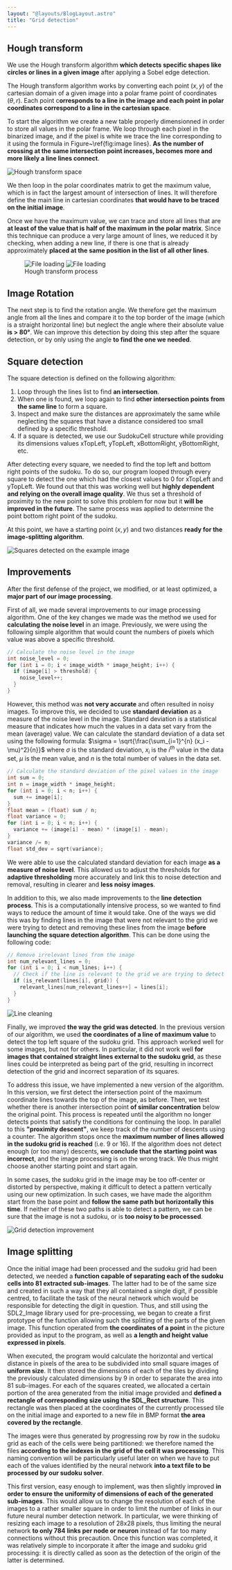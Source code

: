 ```yaml
---
layout: "@layouts/BlogLayout.astro"
title: "Grid detection"
---
```


## Hough transform

We use the Hough transform algorithm **which detects specific shapes like circles or lines in a given image** after applying a Sobel edge detection.

The Hough transform algorithm works by converting each point $(x,y)$ of the cartesian domain of a given image into a polar frame point of coordinates $(\theta, r)$. Each point c**orresponds to a line in the image and each point in polar coordinates correspond to a line in the cartesian space**.

To start the algorithm we create a new table properly dimensionned in order to store all values in the polar frame. We loop through each pixel in the binarized image, and if the pixel is white we trace the line corresponding to it using the formula in Figure~\ref{fig:image lines}. **As the number of crossing at the same intersection point increases, becomes more and more likely a line lines connect**.

![Hough transform space](/assets/image-processing/hough.png)

We then loop in the polar coordinates matrix to get the maximum value, which is in fact the largest amount of intersection of lines. It will therefore define the main line in cartesian coordinates **that would have to be traced on the initial image**.

Once we have the maximum value, we can trace and store all lines that are **at least of the value that is half of the maximum in the polar matrix**. Since this technique can produce a very large amount of lines, we reduced it by checking, when adding a new line, if there is one that is already approximately **placed at the same position in the list of all other lines**.

<figure>
  <div class="grid md:grid-cols-2 items-center gap-8">
    <img src="/assets/image-processing/accumulator.jpg" alt="File loading">
    <img src="/assets/image-processing/6-lines.jpg" alt="File loading">
  </div>
  <figcaption>Hough transform process</figcaption>
</figure>

## Image Rotation

The next step is to find the rotation angle. We therefore get the maximum angle from all the lines and compare it to the top border of the image (which is a straight horizontal line) but neglect the angle where their absolute value **is > 80°**. We can improve this detection by doing this step after the square detection, or by only using the angle **to find the one we needed**.

## Square detection

The square detection is defined on the following algorithm:

1. Loop through the lines list to find **an intersection**.
2. When one is found, we loop again to find **other intersection points** **from the same line** to form a square.
3. Inspect and make sure the distances are approximately the same while neglecting the squares that have a distance considered too small defined by a specific threshold.
4. If a square is detected, we use our SudokuCell structure while providing its dimensions values xTopLeft, yTopLeft, xBottomRight, yBottomRight, etc.

After detecting every square, we needed to find the top left and bottom right points of the sudoku. To do so, our program looped through every square to detect the one which had the closest values to 0 for xTopLeft and yTopLeft. We found out that this was working well but **highly dependent and relying on the overall image quality**. We thus set a threshold of proximity to the new point to solve this problem for now but it **will be improved in the future**. The same process was applied to determine the point bottom right point of the sudoku.

At this point, we have a starting point $(x,y)$ and two distances **ready for the image-splitting algorithm**.

![Squares detected on the example image](/assets/image-processing/9-draw_squares.jpg)

## Improvements

After the first defense of the project, we modified, or at least optimized, a **major part of our image processing**.

First of all, we made several improvements to our image processing algorithm. One of the key changes we made was the method we used for **calculating the noise level** in an image. Previously, we were using the following simple algorithm that would count the numbers of pixels which value was above a specific threshold.

```c
// Calculate the noise level in the image
int noise_level = 0;
for (int i = 0; i < image_width * image_height; i++) {
  if (image[i] > threshold) {
    noise_level++;
  }
}
```

However, this method was **not very accurate** and often resulted in noisy images. To improve this, we decided to use **standard deviation** as a measure of the noise level in the image. Standard deviation is a statistical measure that indicates how much the values in a data set vary from the mean (average) value. We can calculate the standard deviation of a data set using the following formula: $\sigma = \sqrt{\frac{\sum_{i=1}^{n} (x_i - \mu)^2}{n}}$ where $\sigma$ is the standard deviation, $x_i$ is the $i^{th}$ value in the data set, $\mu$ is the mean value, and $n$ is the total number of values in the data set.

```c
// Calculate the standard deviation of the pixel values in the image
int sum = 0;
int n = image_width * image_height;
for (int i = 0; i < n; i++) {
  sum += image[i];
}
float mean = (float) sum / n;
float variance = 0;
for (int i = 0; i < n; i++) {
  variance += (image[i] - mean) * (image[i] - mean);
}
variance /= n;
float std_dev = sqrt(variance);
```

We were able to use the calculated standard deviation for each image **as a measure of noise level**. This allowed us to adjust the thresholds for **adaptive thresholding** more accurately and link this to noise detection and removal, resulting in clearer and **less noisy images**.

In addition to this, we also made improvements to the **line detection process**. This is a computationally intensive process, so we wanted to find ways to reduce the amount of time it would take. One of the ways we did this was by finding lines in the image that were not relevant to the grid we were trying to detect and removing these lines from the image **before launching the square detection algorithm**. This can be done using the following code:

```c
// Remove irrelevant lines from the image
int num_relevant_lines = 0;
for (int i = 0; i < num_lines; i++) {
  // Check if the line is relevant to the grid we are trying to detect
  if (is_relevant(lines[i], grid)) {
    relevant_lines[num_relevant_lines++] = lines[i];
  }
}
```

![Line cleaning](/assets/image-processing/draw-lines.jpg)

Finally, we improved **the way the grid was detected**. In the previous version of our algorithm, we used **the coordinates of a line of maximum value** to detect the top left square of the sudoku grid. This approach worked well for some images, but not for others. In particular, it did not work well **for images that contained straight lines external to the sudoku grid**, as these lines could be interpreted as being part of the grid, resulting in incorrect detection of the grid and incorrect separation of its squares.

To address this issue, we have implemented a new version of the algorithm. In this version, we first detect the intersection point of the maximum coordinate lines towards the top of the image, as before. Then, we test whether there is another intersection point **of similar concentration** below the original point. This process is repeated until the algorithm no longer detects points that satisfy the conditions for continuing the loop. In parallel to this **"proximity descent"**, we keep track of the number of descents using a counter. The algorithm stops once the **maximum number of lines allowed in the sudoku grid is reached** (i.e. 9 or 16). If the algorithm does not detect enough (or too many) descents, **we conclude that the starting point was incorrect**, and the image processing is on the wrong track. We thus might choose another starting point and start again.

In some cases, the sudoku grid in the image may be too off-center or distorted by perspective, making it difficult to detect a pattern vertically using our new optimization. In such cases, we have made the algorithm start from the base point and **follow the same path but horizontally this time**. If neither of these two paths is able to detect a pattern, we can be sure that the image is not a sudoku, or is **too noisy to be processed**.

![Grid detection improvement](/assets/image-processing/10-draw_sudoku.jpg)

## Image splitting

Once the initial image had been processed and the sudoku grid had been detected, we needed a **function capable of separating each of the sudoku cells into 81 extracted sub-images**. The latter had to be of the same size and created in such a way that they all contained a single digit, if possible centred, to facilitate the task of the neural network which would be responsible for detecting the digit in question. Thus, and still using the SDL2_Image library used for pre-processing, we began to create a first prototype of the function allowing such the splitting of the parts of the given image. This function operated from **the coordinates of a point** in the picture provided as input to the program, as well as **a length and height value expressed in pixels**.

When executed, the program would calculate the horizontal and vertical distance in pixels of the area to be subdivided into small square images of **uniform size**. It then stored the dimensions of each of the tiles by dividing the previously calculated dimensions by 9 in order to separate the area into 81 sub-images. For each of the squares created, we allocated a certain portion of the area generated from the initial image provided and **defined a rectangle of corresponding size using the SDL_Rect structure**. This rectangle was then placed at the coordinates of the currently processed tile on the initial image and exported to a new file in BMP format **the area covered by the rectangle**.

The images were thus generated by progressing row by row in the sudoku grid as each of the cells were being partitioned: we therefore named the files **according to the indexes in the grid of the cell it was processing**. This naming convention will be particularly useful later on when we have to put each of the values identified by the neural network **into a text file to be processed by our sudoku solver**.

This first version, easy enough to implement, was then slightly improved **in order to ensure the uniformity of dimensions of each of the generated sub-images**. This would allow us to change the resolution of each of the images to a rather smaller square in order to limit the number of links in our future neural number detection network. In particular, we were thinking of resizing each image to a resolution of 28x28 pixels, thus limiting the neural network **to only 784 links per node or neuron** instead of far too many connections without this precaution. Once this function was completed, it was relatively simple to incorporate it after the image and sudoku grid processing: it is directly called as soon as the detection of the origin of the latter is determined.
